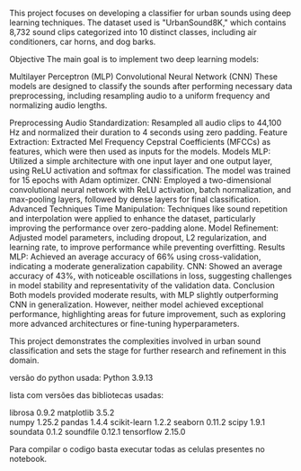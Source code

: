 This project focuses on developing a classifier for urban sounds using deep learning techniques. The dataset used is "UrbanSound8K," which contains 8,732 sound clips categorized into 10 distinct classes, including air conditioners, car horns, and dog barks.

Objective
The main goal is to implement two deep learning models:

Multilayer Perceptron (MLP)
Convolutional Neural Network (CNN)
These models are designed to classify the sounds after performing necessary data preprocessing, including resampling audio to a uniform frequency and normalizing audio lengths.

Preprocessing
Audio Standardization: Resampled all audio clips to 44,100 Hz and normalized their duration to 4 seconds using zero padding.
Feature Extraction: Extracted Mel Frequency Cepstral Coefficients (MFCCs) as features, which were then used as inputs for the models.
Models
MLP: Utilized a simple architecture with one input layer and one output layer, using ReLU activation and softmax for classification. The model was trained for 15 epochs with Adam optimizer.
CNN: Employed a two-dimensional convolutional neural network with ReLU activation, batch normalization, and max-pooling layers, followed by dense layers for final classification.
Advanced Techniques
Time Manipulation: Techniques like sound repetition and interpolation were applied to enhance the dataset, particularly improving the performance over zero-padding alone.
Model Refinement: Adjusted model parameters, including dropout, L2 regularization, and learning rate, to improve performance while preventing overfitting.
Results
MLP: Achieved an average accuracy of 66% using cross-validation, indicating a moderate generalization capability.
CNN: Showed an average accuracy of 43%, with noticeable oscillations in loss, suggesting challenges in model stability and representativity of the validation data.
Conclusion
Both models provided moderate results, with MLP slightly outperforming CNN in generalization. However, neither model achieved exceptional performance, highlighting areas for future improvement, such as exploring more advanced architectures or fine-tuning hyperparameters.

This project demonstrates the complexities involved in urban sound classification and sets the stage for further research and refinement in this domain.

versão do python usada: Python 3.9.13

lista com versões das bibliotecas usadas:


librosa                   0.9.2
matplotlib                3.5.2           
numpy                     1.25.2
pandas                    1.4.4
scikit-learn              1.2.2
seaborn                   0.11.2
scipy                     1.9.1
soundata                  0.1.2
soundfile                 0.12.1
tensorflow                2.15.0

Para compilar o codigo basta executar todas as celulas presentes no notebook.
